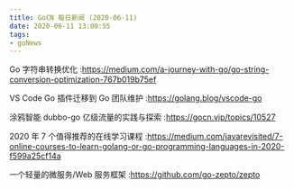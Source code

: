 ```yaml
---
title: GoCN 每日新闻 (2020-06-11)
date: 2020-06-11 13:00:55
tags:
- goNews
---
```

Go 字符串转换优化 :https://medium.com/a-journey-with-go/go-string-conversion-optimization-767b019b75ef

VS Code Go 插件迁移到 Go 团队维护 :https://golang.blog/vscode-go

涂鸦智能 dubbo-go 亿级流量的实践与探索 :https://gocn.vip/topics/10527

2020 年 7 个值得推荐的在线学习课程 :https://medium.com/javarevisited/7-online-courses-to-learn-golang-or-go-programming-languages-in-2020-f599a25cf14a

一个轻量的微服务/Web 服务框架 :https://github.com/go-zepto/zepto


